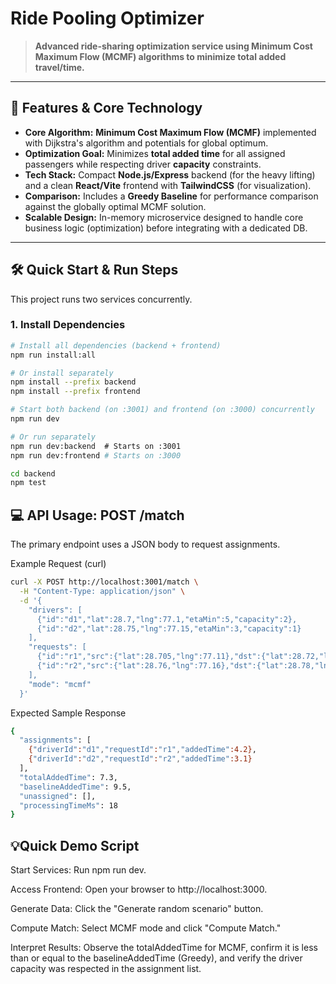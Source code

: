 # Ride Pooling Optimizer

> **Advanced ride-sharing optimization service using Minimum Cost Maximum Flow (MCMF) algorithms to minimize total added travel/time.**

---

## 🚀 Features & Core Technology

* **Core Algorithm:** **Minimum Cost Maximum Flow (MCMF)** implemented with Dijkstra's algorithm and potentials for global optimum.
* **Optimization Goal:** Minimizes **total added time** for all assigned passengers while respecting driver **capacity** constraints.
* **Tech Stack:** Compact **Node.js/Express** backend (for the heavy lifting) and a clean **React/Vite** frontend with **TailwindCSS** (for visualization).
* **Comparison:** Includes a **Greedy Baseline** for performance comparison against the globally optimal MCMF solution.
* **Scalable Design:** In-memory microservice designed to handle core business logic (optimization) before integrating with a dedicated DB.

---

## 🛠 Quick Start & Run Steps

This project runs two services concurrently.

### 1. Install Dependencies
```bash
# Install all dependencies (backend + frontend)
npm run install:all

# Or install separately
npm install --prefix backend
npm install --prefix frontend

# Start both backend (on :3001) and frontend (on :3000) concurrently
npm run dev

# Or run separately
npm run dev:backend  # Starts on :3001
npm run dev:frontend # Starts on :3000

cd backend
npm test

```
## 💻 API Usage: POST /match
The primary endpoint uses a JSON body to request assignments.

Example Request (curl)
```bash
curl -X POST http://localhost:3001/match \
  -H "Content-Type: application/json" \
  -d '{
    "drivers": [
      {"id":"d1","lat":28.7,"lng":77.1,"etaMin":5,"capacity":2},
      {"id":"d2","lat":28.75,"lng":77.15,"etaMin":3,"capacity":1}
    ],
    "requests": [
      {"id":"r1","src":{"lat":28.705,"lng":77.11},"dst":{"lat":28.72,"lng":77.12}},
      {"id":"r2","src":{"lat":28.76,"lng":77.16},"dst":{"lat":28.78,"lng":77.18}}
    ],
    "mode": "mcmf"
  }'

```

Expected Sample Response
```bash
{
  "assignments": [
    {"driverId":"d1","requestId":"r1","addedTime":4.2},
    {"driverId":"d2","requestId":"r2","addedTime":3.1}
  ],
  "totalAddedTime": 7.3,
  "baselineAddedTime": 9.5,
  "unassigned": [],
  "processingTimeMs": 18
}

```

## 💡Quick Demo Script
Start Services: Run npm run dev.

Access Frontend: Open your browser to http://localhost:3000.

Generate Data: Click the "Generate random scenario" button.

Compute Match: Select MCMF mode and click "Compute Match."

Interpret Results: Observe the totalAddedTime for MCMF, confirm it is less than or equal to the baselineAddedTime (Greedy), and verify the driver capacity was respected in the assignment list.


